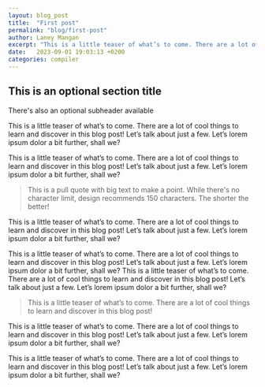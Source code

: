 ```yaml
---
layout: blog_post
title:  "First post"
permalink: "blog/first-post"
author: Laney Mangan
excerpt: "This is a little teaser of what’s to come. There are a lot of cool things to learn and discover in this blog post! Let’s talk about just a few. Let’s lorem ipsum dolor a bit further, shall we?"
date:   2023-09-01 19:03:13 +0200
categories: compiler
---
```


## This is an optional section title
There's also an optional subheader available

This is a little teaser of what’s to come. There are a lot of cool things to learn and discover in this blog post! Let’s talk about just a few. Let’s lorem ipsum dolor a bit further, shall we?

This is a little teaser of what’s to come. There are a lot of cool things to learn and discover in this blog post! Let’s talk about just a few. Let’s lorem ipsum dolor a bit further, shall we?

> This is a pull quote with big text to make a point. While there's no character limit, design recommends 150 characters. The shorter the better!

This is a little teaser of what’s to come. There are a lot of cool things to learn and discover in this blog post! Let’s talk about just a few. Let’s lorem ipsum dolor a bit further, shall we?

This is a little teaser of what’s to come. There are a lot of cool things to learn and discover in this blog post! Let’s talk about just a few. Let’s lorem ipsum dolor a bit further, shall we? This is a little teaser of what’s to come. There are a lot of cool things to learn and discover in this blog post! Let’s talk about just a few. Let’s lorem ipsum dolor a bit further, shall we?

> This is a little teaser of what’s to come. There are a lot of cool things to learn and discover in this blog post!

This is a little teaser of what’s to come. There are a lot of cool things to learn and discover in this blog post! Let’s talk about just a few. Let’s lorem ipsum dolor a bit further, shall we?

This is a little teaser of what’s to come. There are a lot of cool things to learn and discover in this blog post! Let’s talk about just a few. Let’s lorem ipsum dolor a bit further, shall we?

